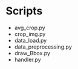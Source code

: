 # Scripts
- avg_crop.py
- crop_img.py
- data_load.py
- data_preprocessing.py
- draw_Bbox.py
- handler.py
